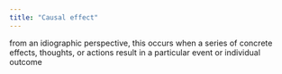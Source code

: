 ```yaml
---
title: "Causal effect"
---
```

from an idiographic perspective, this occurs when a series of concrete effects, thoughts, or actions result in a particular event or individual outcome

